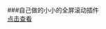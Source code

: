  
###自己做的小小的全屏滚动插件       
[点击查看](http://htmlpreview.github.io/?https://github.com/YMBo/myfullpage/blob/master/index.html)   

